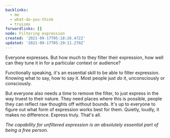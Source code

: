 ```yaml
---
backlinks:
  - me
  - what-do-you-think
  - truisms
forwardlinks: []
node: Filtering expression
created: '2021-09-17T05:18:26.472Z'
updated: '2021-09-17T05:29:11.270Z'
---
```

Everyone expresses. But how much to they filter their expression, how well can they  tune it in for a particular context or audience?

Functionally speaking, it's an essential skill to be able to filter expression. Knowing what to say, how to say it. Most people just *do* it, unconsciously or consciously. 

But everyone also needs a time to remove the filter, to just express in the way truest to their nature. They need places where this is possible, people they can reflect raw thoughts off without bounds. It's up to everyone to figure out what form of expression works best for them. Quietly, loudly, it makes no difference. Express truly. That's all.  

*The capability for unfiltered expression is an absolutely essential part of being a free person.* 

 


